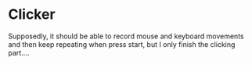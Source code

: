 # Clicker
 Supposedly, it should be able to record mouse and keyboard movements and then keep repeating when press start, but I only finish the clicking part....
